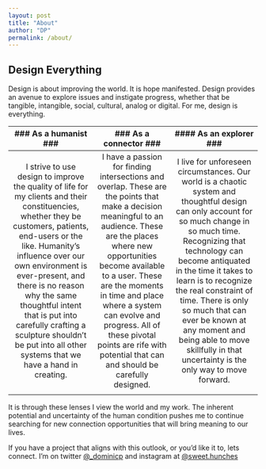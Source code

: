 ```yaml
---
layout: post
title: "About"
author: "DP"
permalink: /about/
---
```


## Design Everything

Design is about improving the world. It is hope manifested. Design provides an avenue to explore issues and instigate progress, whether that be tangible, intangible, social, cultural, analog or digital. For me, design is everything.

| ### **As a humanist** ### | ### **As a connector** ### | #### **As an explorer** ### |
|:-: | :-: | :-:|
| I strive to use design to improve the quality of life for my clients and their constituencies, whether they be customers, patients, end-users or the like. Humanity’s influence over our own environment is ever-present, and there is no reason why the same thoughtful intent that is put into carefully crafting a sculpture shouldn’t be put into all other systems that we have a hand in creating. | I have a passion for finding intersections and overlap. These are the points that make a decision meaningful to an audience. These are the places where new opportunities become available to a user. These are the moments in time and place where a system can evolve and progress. All of these pivotal points are rife with potential that can and should be carefully designed. | I live for unforeseen circumstances. Our world is a chaotic system and thoughtful design can only account for so much change in so much time. Recognizing that technology can become antiquated in the time it takes to learn is to recognize the real constraint of time. There is only so much that can ever be known at any moment and being able to move skillfully in that uncertainty is the only way to move forward.|
| | | |

It is through these lenses I view the world and my work. The inherent potential and uncertainty of the human condition pushes me to continue searching for new connection opportunities that will bring meaning to our lives. 

If you have a project that aligns with this outlook, or you’d like it to, lets connect. I’m on twitter [@_dominicp](https://twitter.com/_dominicp "twitter link") and instagram at [@sweet.hunches](https://www.instagram.com/sweet.hunches/ "instagram link")
